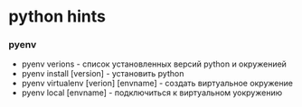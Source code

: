 # python hints
### pyenv
- pyenv verions - список установленных версий python и окруженией
- pyenv install [version] - установить python 
- pyenv virtualenv [verion] [envname] - создать виртуальное окружение
- pyenv local [envname] - подключиться к виртуальном уокружению
